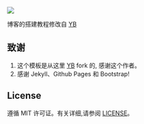 

![](https://raw.githubusercontent.com/uncertainmove/uncertainmove.github.io/master/img/readme-home.png)


博客的搭建教程修改自 [YB](https://github.com/qiubaiying/qiubaiying.github.io) 
 
## 致谢

1. 这个模板是从这里 [YB](https://github.com/YB/YB.github.io) fork 的, 感谢这个作者。 
2. 感谢 Jekyll、Github Pages 和 Bootstrap!

## License

遵循 MIT 许可证。有关详细,请参阅 [LICENSE](https://github.com/uncertainmove/uncertainmove.github.io/blob/master/LICENSE)。

